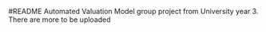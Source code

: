 #README 
Automated Valuation Model group project from University year 3.
There are more to be uploaded
